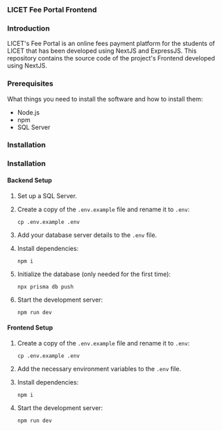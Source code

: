 ### LICET Fee Portal Frontend

### Introduction

LICET's Fee Portal is an online fees payment platform for the students of LICET that has been developed using NextJS and ExpressJS. This repository contains the source code of the project's Frontend developed using NextJS.

### Prerequisites

What things you need to install the software and how to install them:

- Node.js
- npm
- SQL Server

### Installation

### Installation

#### Backend Setup

1. Set up a SQL Server.

2. Create a copy of the `.env.example` file and rename it to `.env`:

   ```
   cp .env.example .env
   ```

3. Add your database server details to the `.env` file.

4. Install dependencies:

   ```
   npm i
   ```

5. Initialize the database (only needed for the first time):

   ```
   npx prisma db push
   ```

6. Start the development server:

   ```
   npm run dev
   ```

#### Frontend Setup

1. Create a copy of the `.env.example` file and rename it to `.env`:

   ```
   cp .env.example .env
   ```

2. Add the necessary environment variables to the `.env` file.

3. Install dependencies:

   ```
   npm i
   ```

4. Start the development server:

   ```
   npm run dev
   ```
